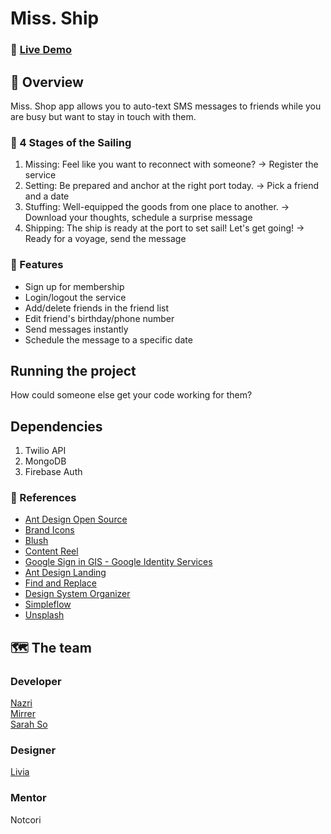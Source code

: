 # Miss. Ship
### 🔗 [Live Demo](https://v42-bears-team-33.vercel.app/)

## 👀 Overview
Miss. Shop app allows you to auto-text SMS messages to friends while you are busy but want to stay in touch with them. 

### 🚢 4 Stages of the Sailing
1. Missing: Feel like you want to reconnect with someone? → Register the service
2. Setting: Be prepared and anchor at the right port today. → Pick a friend and a date
3. Stuffing: Well-equipped the goods from one place to another. → Download your thoughts, schedule a surprise message
4. Shipping: The ship is ready at the port to set sail! Let's get going! → Ready for a voyage, send the message

### 📨 Features
- Sign up for membership
- Login/logout the service
- Add/delete friends in the friend list 
- Edit friend's birthday/phone number
- Send messages instantly
- Schedule the message to a specific date

## Running the project
How could someone else get your code working for them?



## Dependencies
1. Twilio API 
2. MongoDB
3. Firebase Auth

### 🧭 References
- [Ant Design Open Source](https://www.figma.com/community/file/831698976089873405)  
- [Brand Icons](https://www.figma.com/community/plugin/1149932491059353445)  
- [Blush](https://www.figma.com/community/plugin/838959511417581040)  
- [Content Reel](https://www.figma.com/community/plugin/731627216655469013)  
- [Google Sign in GIS - Google Identity Services](https://www.figma.com/community/file/1141954654096327545)  
- [Ant Design Landing](https://www.figma.com/community/file/926404137978060606)  
- [Find and Replace](https://www.figma.com/community/plugin/735072959812183643)  
- [Design System Organizer](https://www.figma.com/community/plugin/802579985985331070)  
- [Simpleflow](https://www.figma.com/community/plugin/751821593330638172)  
- [Unsplash](https://www.figma.com/community/plugin/738454987945972471)


## 🗺 The team

### Developer
[Nazri](https://github.com/649000)  
[Mirrer](https://github.com/Mirrer1)  
[Sarah So](https://github.com/ssarahs-lab)  

### Designer
[Livia](https://github.com/vitalityoflife)  

### Mentor
Notcori
